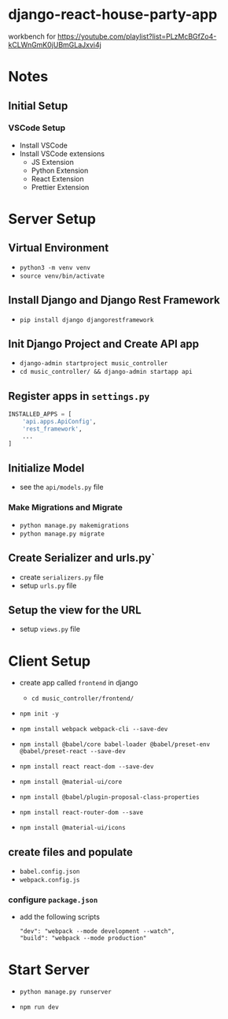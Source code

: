 # django-react-house-party-app
workbench for https://youtube.com/playlist?list=PLzMcBGfZo4-kCLWnGmK0jUBmGLaJxvi4j

# Notes 

## Initial Setup 

### VSCode Setup
- Install VSCode
- Install VSCode extensions 
    - JS Extension
    - Python Extension 
    - React Extension 
    - Prettier Extension


# Server Setup
## Virtual Environment

- `python3 -m venv venv`
- `source venv/bin/activate`

## Install Django and Django Rest Framework 

- `pip install django djangorestframework`

## Init Django Project and Create API app

- `django-admin startproject music_controller`
- `cd music_controller/ && django-admin startapp api`

## Register apps in `settings.py`

```python
INSTALLED_APPS = [
    'api.apps.ApiConfig',
    'rest_framework',
    ...
]
```
## Initialize Model 

- see the `api/models.py` file

### Make Migrations and Migrate

- `python manage.py makemigrations`
- `python manage.py migrate`


## Create Serializer and urls.py`

- create `serializers.py` file 
- setup `urls.py` file

## Setup the view for the URL

- setup `views.py` file

# Client Setup 

- create app called `frontend` in django 
    - `cd music_controller/frontend/`

- `npm init -y`

- `npm install webpack webpack-cli --save-dev`

- `npm install @babel/core babel-loader @babel/preset-env @babel/preset-react --save-dev`

- `npm install react react-dom --save-dev`

- `npm install @material-ui/core`

- `npm install @babel/plugin-proposal-class-properties`

- `npm install react-router-dom --save` 

- `npm install @material-ui/icons`

## create files and populate

- `babel.config.json`
- `webpack.config.js` 


### configure `package.json`

- add the following scripts 
    ```
    "dev": "webpack --mode development --watch",
    "build": "webpack --mode production"
    ```

# Start Server

- `python manage.py runserver`

- `npm run dev`